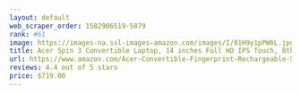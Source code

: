```yaml
---
layout: default 
﻿web_scraper_order: 1582906519-5879
rank: #61
image: https://images-na.ssl-images-amazon.com/images/I/81H9y1pPW6L.jpg
title: Acer Spin 3 Convertible Laptop, 14 inches Full HD IPS Touch, 8th Gen Intel Core i7-8565U, 16GB…
url: https://www.amazon.com/Acer-Convertible-Fingerprint-Rechargeable-SP314-53N-77AJ/dp/B07QXL8YCX/ref=zg_mw_pc_61?_encoding=UTF8&psc=1&refRID=EM7YADC22S0GE9S6JC4D
reviews: 4.4 out of 5 stars
price: $719.00 
---
```

